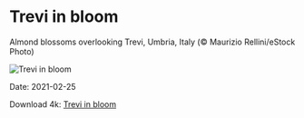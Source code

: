 # Trevi in bloom

Almond blossoms overlooking Trevi, Umbria, Italy (© Maurizio Rellini/eStock Photo)

![Trevi in bloom](https://bing.com/th?id=OHR.Trevi_EN-US7298856463_UHD.jpg&rf=LaDigue_UHD.jpg&pid=hp&w=1024&h=576)

Date: 2021-02-25

Download 4k: [Trevi in bloom](https://bing.com/th?id=OHR.Trevi_EN-US7298856463_UHD.jpg&rf=LaDigue_UHD.jpg&pid=hp&w=3840&h=2160)

